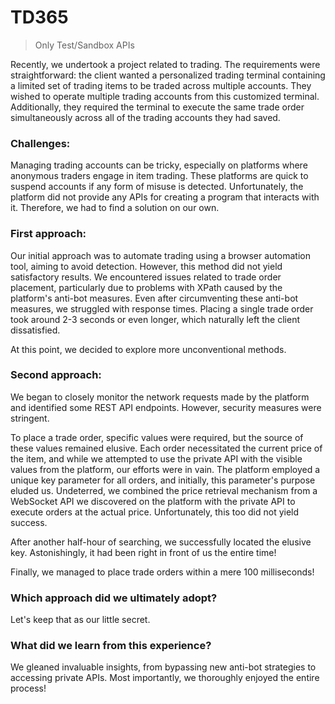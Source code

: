 # TD365
> Only Test/Sandbox APIs

Recently, we undertook a project related to trading. The requirements were straightforward: the client wanted a personalized trading terminal containing a limited set of trading items to be traded across multiple accounts. They wished to operate multiple trading accounts from this customized terminal. Additionally, they required the terminal to execute the same trade order simultaneously across all of the trading accounts they had saved.

### Challenges:
Managing trading accounts can be tricky, especially on platforms where anonymous traders engage in item trading. These platforms are quick to suspend accounts if any form of misuse is detected. Unfortunately, the platform did not provide any APIs for creating a program that interacts with it. Therefore, we had to find a solution on our own.

### First approach:
Our initial approach was to automate trading using a browser automation tool, aiming to avoid detection. However, this method did not yield satisfactory results. We encountered issues related to trade order placement, particularly due to problems with XPath caused by the platform's anti-bot measures. Even after circumventing these anti-bot measures, we struggled with response times. Placing a single trade order took around 2-3 seconds or even longer, which naturally left the client dissatisfied.

At this point, we decided to explore more unconventional methods.

### Second approach:
We began to closely monitor the network requests made by the platform and identified some REST API endpoints. However, security measures were stringent.

To place a trade order, specific values were required, but the source of these values remained elusive. Each order necessitated the current price of the item, and while we attempted to use the private API with the visible values from the platform, our efforts were in vain. The platform employed a unique key parameter for all orders, and initially, this parameter's purpose eluded us. Undeterred, we combined the price retrieval mechanism from a WebSocket API we discovered on the platform with the private API to execute orders at the actual price. Unfortunately, this too did not yield success.

After another half-hour of searching, we successfully located the elusive key. Astonishingly, it had been right in front of us the entire time!

Finally, we managed to place trade orders within a mere 100 milliseconds!

### Which approach did we ultimately adopt?
Let's keep that as our little secret.

### What did we learn from this experience?
We gleaned invaluable insights, from bypassing new anti-bot strategies to accessing private APIs.
Most importantly, we thoroughly enjoyed the entire process!

